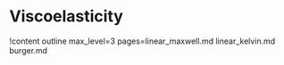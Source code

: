 # Viscoelasticity

!content outline max_level=3 pages=linear_maxwell.md
                                   linear_kelvin.md
                                   burger.md